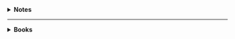 <details title="Notes"><summary><b>Notes</b></summary><br>

***We'll study NCERT very well, and in terms of reference books we'll study & practice from Chhaya, Balaji Publication Books & Op-Tandon***

> Select the Chapter and Download the Notes Chapter wise 👇

<details><summary><em>Some Basics Concepts of Chemistry</em></summary>
<br>

> Download the Full Note of "Some Basics Concepts of Chemistry" 👇

- [Some Basics Concepts of Chemistry]()

> Or, Download the Notes Concept wise 👇

- [Importance of Chemistry]()
- [Nature of Matter]()
- [Properties of Matter and their Measurement]()
- [Uncertainty in Measurement]()
- [Laws of Chemical Combinations]()
- [Dalton's Atomic Theory]()
- [Atomic and Molecular Masses]()
- [Mole Concept & Molar Masses]()
- [Percentage Composition]()
- [Stoichiometry & Stoichiometric Calculations]()

</details>

</details>

---
<details title="Books"><summary><b>Books</b></summary>
<subdetails><summary>NCERT</summary>

- [Class 11 - Chemistry NCERT](https://raw.githubusercontent.com/hisayakhere/Mission-ACHIEVE/main/Subjects/02Chemistry/NCERT/Class11-ChemistryNCERT.pdf)
- [Class 12 - Chemistry NCERT](https://raw.githubusercontent.com/hisayakhere/Mission-ACHIEVE/main/Subjects/02Chemistry/NCERT/Class12-ChemistryNCERT.pdf)

</subdetails>
<subdetails><summary>Op-Tandon</summary>

- [Physical Chemistry](https://raw.githubusercontent.com/hisayakhere/Mission-ACHIEVE/main/Subjects/02Chemistry/OpTandon/OpTandon-Physical.pdf)
- [Inorganic Chemistry](https://raw.githubusercontent.com/hisayakhere/Mission-ACHIEVE/main/Subjects/02Chemistry/OpTandon/OpTandon-Inorganic.pdf)
- [Organic Chemistry](https://raw.githubusercontent.com/hisayakhere/Mission-ACHIEVE/main/Subjects/02Chemistry/OpTandon/OpTandon-Organic.pdf)
</subdetails>
</details>